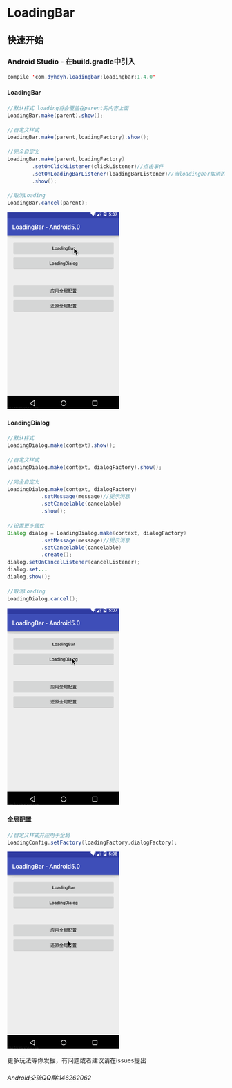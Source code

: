 # LoadingBar

## 快速开始
### Android Studio - 在build.gradle中引入
```java
compile 'com.dyhdyh.loadingbar:loadingbar:1.4.0'
```
#### LoadingBar
```java
//默认样式 loading将会覆盖在parent的内容上面
LoadingBar.make(parent).show();

//自定义样式
LoadingBar.make(parent,loadingFactory).show();

//完全自定义
LoadingBar.make(parent,loadingFactory)
        .setOnClickListener(clickListener)//点击事件
        .setOnLoadingBarListener(loadingBarListener)//当loadingbar取消的时候回调
        .show();
        
//取消Loading
LoadingBar.cancel(parent);
```
![](Screenshot/loadingbar.gif)
#### LoadingDialog
```java
//默认样式
LoadingDialog.make(context).show();

//自定义样式
LoadingDialog.make(context, dialogFactory).show();

//完全自定义
LoadingDialog.make(context, dialogFactory)
           .setMessage(message)//提示消息
           .setCancelable(cancelable)
           .show();

//设置更多属性
Dialog dialog = LoadingDialog.make(context, dialogFactory)
           .setMessage(message)//提示消息
           .setCancelable(cancelable)
           .create();
dialog.setOnCancelListener(cancelListener);
dialog.set...
dialog.show();
           
//取消Loading
LoadingDialog.cancel();
```
![](Screenshot/loadingdialog.gif)

#### 全局配置
```java
//自定义样式并应用于全局
LoadingConfig.setFactory(loadingFactory,dialogFactory);

```
![](Screenshot/loading_config.gif)


更多玩法等你发掘，有问题或者建议请在issues提出

###### Android交流QQ群:146262062
